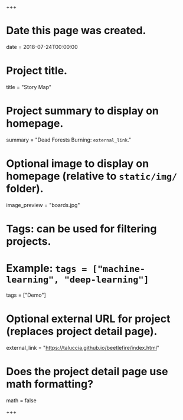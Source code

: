 +++
# Date this page was created.
date = 2018-07-24T00:00:00

# Project title.
title = "Story Map"

# Project summary to display on homepage.
summary = "Dead Forests Burning: `external_link`."

# Optional image to display on homepage (relative to `static/img/` folder).
image_preview = "boards.jpg"

# Tags: can be used for filtering projects.
# Example: `tags = ["machine-learning", "deep-learning"]`
tags = ["Demo"]

# Optional external URL for project (replaces project detail page).
external_link = "https://taluccia.github.io/beetlefire/index.html"

# Does the project detail page use math formatting?
math = false

+++

